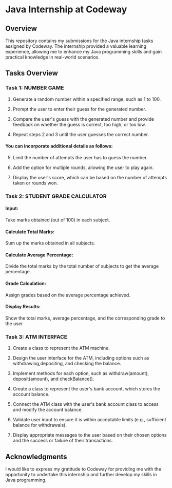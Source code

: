 # Java Internship at Codeway

## Overview

This repository contains my submissions for the Java internship tasks assigned by Codeway. The internship provided a valuable learning experience, allowing me to enhance my Java programming skills and gain practical knowledge in real-world scenarios.

## Tasks Overview

### Task 1: NUMBER GAME
1. Generate a random number within a specified range, such as 1 to 100.

2. Prompt the user to enter their guess for the generated number.

3. Compare the user's guess with the generated number and provide feedback on whether the guess is correct, too high, or too low.

4. Repeat steps 2 and 3 until the user guesses the correct number.

#### You can incorporate additional details as follows:

5. Limit the number of attempts the user has to guess the number.

6. Add the option for multiple rounds, allowing the user to play again.

7. Display the user's score, which can be based on the number of attempts taken or rounds won.

### Task 2: STUDENT GRADE CALCULATOR
#### Input:
 Take marks obtained (out of 100) in each subject.
#### Calculate Total Marks:
 Sum up the marks obtained in all subjects.
#### Calculate Average Percentage:
 Divide the total marks by the total number of subjects to
get the average percentage.
#### Grade Calculation:
 Assign grades based on the average percentage achieved.
#### Display Results:
 Show the total marks, average percentage, and the corresponding grade
to the user

### Task 3: ATM INTERFACE
1. Create a class to represent the ATM machine.

2. Design the user interface for the ATM, including options such as withdrawing,depositing, and checking the balance.

3. Implement methods for each option, such as withdraw(amount), deposit(amount), and checkBalance().

4. Create a class to represent the user's bank account, which stores the account balance.

5. Connect the ATM class with the user's bank account class to access and modify the account balance.

6. Validate user input to ensure it is within acceptable limits (e.g., sufficient balance for withdrawals).

7. Display appropriate messages to the user based on their chosen options and the success or failure of their transactions.


## Acknowledgments

I would like to express my gratitude to Codeway for providing me with the opportunity to undertake this internship and further develop my skills in Java programming.




